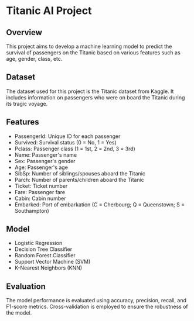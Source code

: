 # Titanic AI Project

## Overview

This project aims to develop a machine learning model to predict the survival of passengers on the Titanic based on various features such as age, gender, class, etc.

## Dataset

The dataset used for this project is the Titanic dataset from Kaggle. It includes information on passengers who were on board the Titanic during its tragic voyage.

## Features

- PassengerId: Unique ID for each passenger
- Survived: Survival status (0 = No, 1 = Yes)
- Pclass: Passenger class (1 = 1st, 2 = 2nd, 3 = 3rd)
- Name: Passenger's name
- Sex: Passenger's gender
- Age: Passenger's age
- SibSp: Number of siblings/spouses aboard the Titanic
- Parch: Number of parents/children aboard the Titanic
- Ticket: Ticket number
- Fare: Passenger fare
- Cabin: Cabin number
- Embarked: Port of embarkation (C = Cherbourg; Q = Queenstown; S = Southampton)

## Model
- Logistic Regression
- Decision Tree Classifier
- Random Forest Classifier
- Support Vector Machine (SVM)
- K-Nearest Neighbors (KNN)

## Evaluation

The model performance is evaluated using accuracy, precision, recall, and F1-score metrics. Cross-validation is employed to ensure the robustness of the model.
